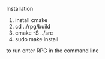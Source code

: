 Installation

1. install cmake
2. cd ../rpg/build
3. cmake -S ../src
4. sudo make install

to run enter RPG in the command line
